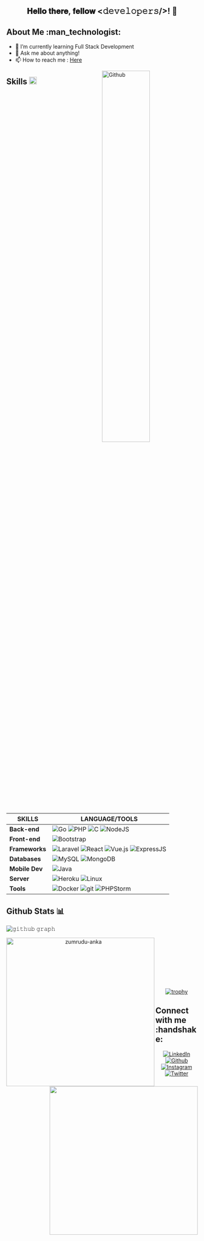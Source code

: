 <div align="center">
<h2> 𝐇𝐞𝐥𝐥𝐨 𝐭𝐡𝐞𝐫𝐞, 𝐟𝐞𝐥𝐥𝐨𝐰 <𝚍𝚎𝚟𝚎𝚕𝚘𝚙𝚎𝚛𝚜/>! 👋</h2>
</div>

<h2> About Me :man_technologist:</h2>

- 🌱 I’m currently learning Full Stack Development
- 💬 Ask me about anything!
- 📫 How to reach me : <a href="https://www.linkedin.com/in/maulidannashuha/" target="_blank">Here</a>

<img width="50%" align="right" alt="Github" src="https://raw.githubusercontent.com/maulidannashuha/maulidannashuha/main/Night-Coding.gif" />

<h2> Skills <img src = "https://media2.giphy.com/media/QssGEmpkyEOhBCb7e1/giphy.gif?cid=ecf05e47a0n3gi1bfqntqmob8g9aid1oyj2wr3ds3mg700bl&rid=giphy.gif" width = 20px> </h2>

| SKILLS  | LANGUAGE/TOOLS |
| ------------- | ------------- |
|**Back-end** | <img alt="Go" src="https://img.shields.io/badge/go-%2300ADD8?style=flat-square&logo=go&logoColor=white"/> <img alt="PHP" src="https://img.shields.io/badge/php-%23777BB4?style=flat-square&logo=php&logoColor=white"/> <img alt="C" src="https://img.shields.io/badge/c-%2300599C?style=flat-square&logo=c&logoColor=white"/> <img alt="NodeJS" src="https://img.shields.io/badge/node.js-6DA55F?style=flat-square&logo=node.js&logoColor=white" />  |
|**Front-end**| <img alt="Bootstrap" src="https://img.shields.io/badge/bootstrap-%23563D7C?style=flat-square&logo=bootstrap&logoColor=white"/> |
|**Frameworks**| <img alt="Laravel" src="https://img.shields.io/badge/laravel-%23FF2D20?style=flat-square&logo=laravel&logoColor=white" /> <img alt="React" src="https://img.shields.io/badge/-React-45b8d8?style=flat-square&logo=react&logoColor=white" /> <img alt="Vue.js" src="https://img.shields.io/badge/vuejs-%2335495e?style=flat-square&logo=vue.js&logoColor=white&logoColor=%234FC08D" /> <img alt="ExpressJS" src="https://img.shields.io/badge/express.js-%23404d59?style=flat-square&logo=express&logoColor=white" /> |
|**Databases**| <img alt="MySQL" src="https://img.shields.io/badge/mysql-%2300f?style=flat-square&logo=mysql&logoColor=white&color=black" /> <img alt="MongoDB" src="https://img.shields.io/badge/MongoDB-%234ea94b?style=flat-square&logo=mongodb&logoColor=white" /> |
|**Mobile Dev**| <img alt="Java" src="https://img.shields.io/badge/java-%23ED8B00?style=flat-square&logo=java&logoColor=white" /> |
|**Server**| <img alt="Heroku" src="https://img.shields.io/badge/-Heroku-430098?style=flat-square&logo=heroku&logoColor=white" /> <img alt="Linux" src="https://img.shields.io/badge/Ubuntu-E95420?style=flat-square&logo=ubuntu&logoColor=white" /> |
|**Tools**| <img alt="Docker" src="https://img.shields.io/badge/-Docker-46a2f1?style=flat-square&logo=docker&logoColor=white" /> <img alt="git" src="https://img.shields.io/badge/-Git-F05032?style=flat-square&logo=git&logoColor=white" /> <img alt="PHPStorm" src="https://img.shields.io/badge/phpstorm-143?style=flat-square&logo=phpstorm&logoColor=black&color=black&labelColor=darkorchid" /> |

<h2>Github Stats 📊 </h2>

![𝚐𝚒𝚝𝚑𝚞𝚋 𝚐𝚛𝚊𝚙𝚑](https://activity-graph.herokuapp.com/graph?username=maulidannashuha&theme=react-dark&hide_border=true&area=true)
<div align="center">
    <a href="https://github.com/denvercoder1/github-readme-streak-stats" title="Go to Source">
      <img align="left" width=390 src="https://github-readme-streak-stats.herokuapp.com/?user=maulidannashuha&theme=react&border=61dafb&hide_border=true" alt="zumrudu-anka" />
    </a>
    <a href="https://github.com/anuraghazra/github-readme-stats" title="Go to Source">
      <img align="right" width=390 src="https://github-readme-stats.vercel.app/api?username=maulidannashuha&show_icons=true&theme=react&border_color=61dafb&hide_border=true" />
    </a>
    <br/><br/><br/><br/><br/><br/><br/>
    
[![trophy](https://github-profile-trophy.vercel.app/?username=maulidannashuha&theme=algolia&title=MultiLanguage,Repositories,Commit,Follower,Issues&no-bg=true)](https://github.com/ryo-ma/github-profile-trophy)
    
</div>
    
<h2> Connect with me :handshake: </h2>
<div align="center">
  <a href="https://www.linkedin.com/in/maulidannashuha/" target="_blank">
    <img src="https://img.shields.io/badge/LinkedIn-%230077B5.svg?&style=flat-square&logo=linkedin&logoColor=white" alt="LinkedIn">
  </a>
  <a href="https://www.github.com/maulidannashuha/" target="_blank">
    <img src="https://img.shields.io/badge/Github-%fedcba.svg?&style=flat-square&logo=github&logoColor=white&color=black" alt="Github">
  </a>
  <a href="https://www.instagram.com/maulidannashuha/" target="_blank">
    <img src="https://img.shields.io/badge/Instagram-%23E4405F.svg?&style=flat-square&logo=instagram&logoColor=white" alt="Instagram">
  </a>
  <a href="https://twitter.com/ngodingsolusi" target="_blank">
    <img src="https://img.shields.io/badge/Twitter-%231DA1F2.svg?&style=flat-square&logo=twitter&logoColor=white" alt="Twitter">
  </a>
 </div>
<!--<a href="https://dev.to/ABSphreak" target="_blank">
<img src="https://img.shields.io/badge/DEV-%230A0A0A.svg?&style=flat-square&logo=DEV.to&logoColor=white" alt="DEV.to">
</a>
<a href="https://open.spotify.com/user/0170agi99s5hh187g7mtz245b" target="_blank">
<img src="https://img.shields.io/badge/Spotify-%231ED760.svg?&style=flat-square&logo=spotify&logoColor=white" alt="Spotify">
</a>
![Google Cloud](https://img.shields.io/badge/GoogleCloud-%234285F4.svg?style=for-the-badge&logo=google-cloud&logoColor=white)
![DigitalOcean](https://img.shields.io/badge/DigitalOcean-%230167ff.svg?style=for-the-badge&logo=digitalOcean&logoColor=white)
![AWS](https://img.shields.io/badge/AWS-%23FF9900.svg?style=for-the-badge&logo=amazon-aws&logoColor=white)
-->
  
<!--
**maulidandev/maulidandev** is a ✨ _special_ ✨ repository because its `README.md` (this file) appears on your GitHub profile.

Here are some ideas to get you started:

- 🔭 I’m currently working on ...
- 🌱 I’m currently learning ...
- 👯 I’m looking to collaborate on ...
- 🤔 I’m looking for help with ...
- 💬 Ask me about ...
- 📫 How to reach me: ...
- 😄 Pronouns: ...
- ⚡ Fun fact: ...
  -->
